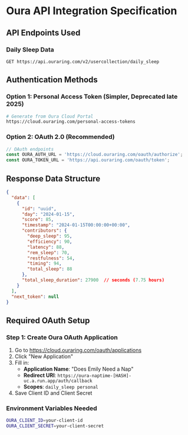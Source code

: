 # Oura API Integration Specification

## API Endpoints Used

### Daily Sleep Data
```
GET https://api.ouraring.com/v2/usercollection/daily_sleep
```

## Authentication Methods

### Option 1: Personal Access Token (Simpler, Deprecated late 2025)
```bash
# Generate from Oura Cloud Portal
https://cloud.ouraring.com/personal-access-tokens
```

### Option 2: OAuth 2.0 (Recommended)
```javascript
// OAuth endpoints
const OURA_AUTH_URL = 'https://cloud.ouraring.com/oauth/authorize';
const OURA_TOKEN_URL = 'https://api.ouraring.com/oauth/token';
```

## Response Data Structure
```json
{
  "data": [
    {
      "id": "uuid",
      "day": "2024-01-15",
      "score": 85,
      "timestamp": "2024-01-15T00:00:00+00:00",
      "contributors": {
        "deep_sleep": 95,
        "efficiency": 90,
        "latency": 88,
        "rem_sleep": 70,
        "restfulness": 54,
        "timing": 94,
        "total_sleep": 88
      },
      "total_sleep_duration": 27900  // seconds (7.75 hours)
    }
  ],
  "next_token": null
}
```

## Required OAuth Setup

### Step 1: Create Oura OAuth Application
1. Go to https://cloud.ouraring.com/oauth/applications
2. Click "New Application"
3. Fill in:
   - **Application Name**: "Does Emily Need a Nap"
   - **Redirect URI**: `https://oura-naptime-[HASH]-uc.a.run.app/auth/callback`
   - **Scopes**: `daily_sleep personal`
4. Save Client ID and Client Secret

### Environment Variables Needed
```bash
OURA_CLIENT_ID=your-client-id
OURA_CLIENT_SECRET=your-client-secret
```
